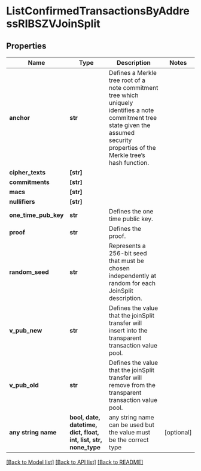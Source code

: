 # ListConfirmedTransactionsByAddressRIBSZVJoinSplit


## Properties
Name | Type | Description | Notes
------------ | ------------- | ------------- | -------------
**anchor** | **str** | Defines a Merkle tree root of a note commitment tree which uniquely identifies a note commitment tree state given the assumed security properties of the Merkle tree’s  hash function. | 
**cipher_texts** | **[str]** |  | 
**commitments** | **[str]** |  | 
**macs** | **[str]** |  | 
**nullifiers** | **[str]** |  | 
**one_time_pub_key** | **str** | Defines the one time public key. | 
**proof** | **str** | Defines the proof. | 
**random_seed** | **str** | Represents a 256-bit seed that must be chosen independently at random for each JoinSplit description. | 
**v_pub_new** | **str** | Defines the value that the joinSplit transfer will insert into the transparent transaction value pool. | 
**v_pub_old** | **str** | Defines the value that the joinSplit transfer will remove from the transparent transaction value pool. | 
**any string name** | **bool, date, datetime, dict, float, int, list, str, none_type** | any string name can be used but the value must be the correct type | [optional]

[[Back to Model list]](../README.md#documentation-for-models) [[Back to API list]](../README.md#documentation-for-api-endpoints) [[Back to README]](../README.md)


